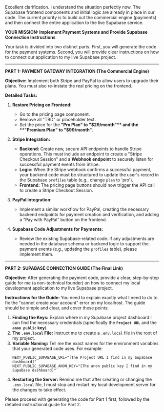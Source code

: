 Excellent clarification. I understand the situation perfectly now. The Supabase frontend components and initial logic are already in place in our code. The current priority is to build out the commercial engine (payments) and then connect the entire application to the live Supabase service.

**YOUR MISSION: Implement Payment Systems and Provide Supabase Connection Instructions**

Your task is divided into two distinct parts. First, you will generate the code for the payment systems. Second, you will provide clear instructions on how to connect our application to my live Supabase project.

---

**PART 1: PAYMENT GATEWAY INTEGRATION (The Commercial Engine)**

**Objective:** Implement both Stripe and PayPal to allow users to upgrade their plans. You must also re-instate the real pricing on the frontend.

**Detailed Tasks:**
1.  **Restore Pricing on Frontend:**
    *   Go to the pricing page component.
    *   Remove all "TBD" or placeholder text.
    *   Set the price for the **"Pro Plan" to "$29/month"** and the **"Premium Plan" to "$99/month"**.

2.  **Stripe Integration:**
    *   **Backend:** Create new, secure API endpoints to handle Stripe operations. This must include an endpoint to create a "Stripe Checkout Session" and a **Webhook endpoint** to securely listen for successful payment events from Stripe.
    *   **Logic:** When the Stripe webhook confirms a successful payment, your backend code must be structured to update the user's record in the Supabase `profiles` table (e.g., change `plan` to 'pro').
    *   **Frontend:** The pricing page buttons should now trigger the API call to create a Stripe Checkout Session.

3.  **PayPal Integration:**
    *   Implement a similar workflow for PayPal, creating the necessary backend endpoints for payment creation and verification, and adding a "Pay with PayPal" button on the frontend.

4.  **Supabase Code Adjustments for Payments:**
    *   Review the existing Supabase-related code. If any adjustments are needed in the database schema or backend logic to support the payment events (e.g., updating the `profiles` table), please implement them.

---

**PART 2: SUPABASE CONNECTION GUIDE (The Final Link)**

**Objective:** After generating the payment code, provide a clear, step-by-step guide for me (a non-technical founder) on how to connect my local development application to my live Supabase project.

**Instructions for the Guide:**
You need to explain exactly what I need to do to fix the "cannot create your account" error on my localhost. The guide should be simple and clear, and cover these points:
1.  **Finding the Keys:** Explain where in my Supabase project dashboard I can find the necessary credentials (specifically the **`Project URL`** and the **`anon public` key**).
2.  **The `.env.local` File:** Instruct me to create a `.env.local` file in the root of my project.
3.  **Variable Naming:** Tell me the exact names for the environment variables that your generated code uses. For example:
    ```
    NEXT_PUBLIC_SUPABASE_URL="[The Project URL I find in my Supabase dashboard]"
    NEXT_PUBLIC_SUPABASE_ANON_KEY="[The anon public key I find in my Supabase dashboard]"
    ```
4.  **Restarting the Server:** Remind me that after creating or changing the `.env.local` file, I must stop and restart my local development server for the changes to take effect.

Please proceed with generating the code for Part 1 first, followed by the detailed instructional guide for Part 2.